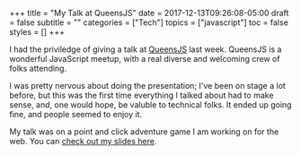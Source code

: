 +++
title = "My Talk at QueensJS"
date = 2017-12-13T09:26:08-05:00
draft = false
subtitle = ""
categories = ["Tech"]
topics = ["javascript"]
toc = false
styles = []
+++

I had the priviledge of giving a talk at [QueensJS](https://www.meetup.com/queensjs) last week. QueensJS is a wonderful JavaScript meetup, with a real diverse and welcoming crew of folks attending.

I was pretty nervous about doing the presentation; I've been on stage a lot before, but this was the first time everything I talked about had to make sense, and, one would hope, be valuble to technical folks. It ended up going fine, and people seemed to enjoy it.

My talk was on a point and click adventure game I am working on for the web. You can [check out my slides here](/presentation/dr-strangecode/).
